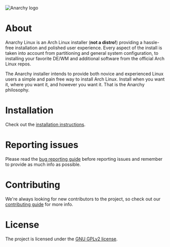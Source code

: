 ![Anarchy logo](https://github.com/PandaFoss/branding/blob/master/banner.svg)

# About

Anarchy Linux is an Arch Linux installer (**not a distro!**) providing a
hassle-free installation and polished user experience.
Every aspect of the install is taken into account from partitioning and general
system configuration, to installing your favorite DE/WM and additional software
from the official Arch Linux repos.

The Anarchy installer intends to provide both novice and experienced Linux users
a simple and pain free way to install Arch Linux.
Install when you want it, where you want it, and however you want it.
That is the Anarchy philosophy.

# Installation

Check out the [installation instructions](https://github.com/AnarchyLinux/installer/wiki/Installation-instructions).

# Reporting issues

Please read the [bug reporting guide](https://github.com/AnarchyLinux/installer/wiki/Reporting-issues)
before reporting issues and remember to provide as much info as possible.

# Contributing

We're always looking for new contributors to the project,
so check out our [contributing guide](CONTRIBUTING.md) for more info.

# License

The project is licensed under the [GNU GPLv2 license](LICENSE).